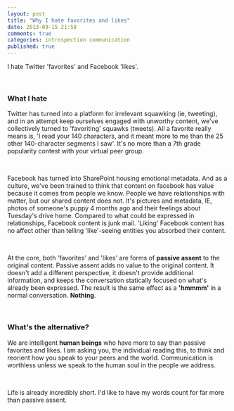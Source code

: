 ```yaml
---
layout: post
title: "Why I hate favorites and likes"
date: 2013-09-15 21:58
comments: true
categories: introspection communication
published: true
---
```


I hate Twitter 'favorites' and Facebook 'likes'.

<br />

### What I hate

Twitter has turned into a platform for irrelevant squawking (ie, tweeting), and in an attempt keep ourselves engaged with unworthy content, we've collectively turned to 'favoriting' squawks (tweets). All a favorite really means is, 'I read your 140 characters, and it meant more to me than the 25 other 140-character segments I saw'. It's no more than a 7th grade popularity contest with your virtual peer group.

<br />

Facebook has turned into SharePoint housing emotional metadata. And as a culture, we've been trained to think that content on facebook has value because it comes from people we know. People we have relationships with matter, but our shared content does not. It's pictures and metadata, IE, photos of someone's puppy 4 months ago and their feelings about Tuesday's drive home. Compared to what could be expressed in relationships, Facebook content is junk mail. 'Liking' Facebook content has no affect other than telling 'like'-seeing entities you absorbed their content.

<br />

At the core, both 'favorites' and 'likes' are forms of __passive assent__ to the original content. Passive assent adds no value to the original content. It doesn't add a different perspective, it doesn't provide additional information, and keeps the conversation statically focused on what's already been expressed. The result is the same effect as a __'hmmmm'__ in a normal conversation. __Nothing__.

<br />

### What's the alternative?

We are intelligent __human beings__ who have more to say than passive favorites and likes. I am asking you, the individual reading this, to think and reorient how you speak to your peers and the world. Communication is worthless unless we speak to the human soul in the people we address.

<br />

Life is already incredibly short. I'd like to have my words count for far more than passive assent.
